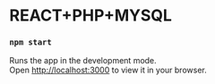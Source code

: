 # REACT+PHP+MYSQL


### `npm start`

Runs the app in the development mode.\
Open [http://localhost:3000](http://localhost:3000) to view it in your browser.

